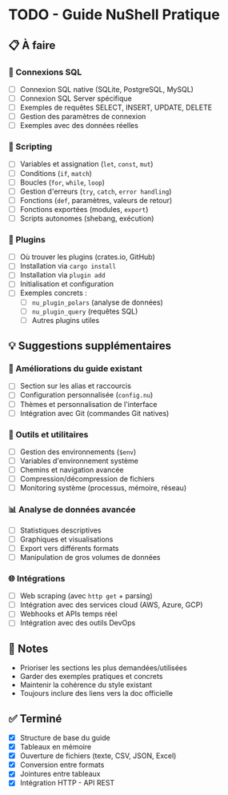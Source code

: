 # TODO - Guide NuShell Pratique

## 📋 À faire

### 🔗 Connexions SQL

- [ ] Connexion SQL native (SQLite, PostgreSQL, MySQL)
- [ ] Connexion SQL Server spécifique
- [ ] Exemples de requêtes SELECT, INSERT, UPDATE, DELETE
- [ ] Gestion des paramètres de connexion
- [ ] Exemples avec des données réelles

### 📜 Scripting

- [ ] Variables et assignation (`let`, `const`, `mut`)
- [ ] Conditions (`if`, `match`)
- [ ] Boucles (`for`, `while`, `loop`)
- [ ] Gestion d'erreurs (`try`, `catch`, `error handling`)
- [ ] Fonctions (`def`, paramètres, valeurs de retour)
- [ ] Fonctions exportées (modules, `export`)
- [ ] Scripts autonomes (shebang, exécution)

### 🔌 Plugins

- [ ] Où trouver les plugins (crates.io, GitHub)
- [ ] Installation via `cargo install`
- [ ] Installation via `plugin add`
- [ ] Initialisation et configuration
- [ ] Exemples concrets :
  - [ ] `nu_plugin_polars` (analyse de données)
  - [ ] `nu_plugin_query` (requêtes SQL)
  - [ ] Autres plugins utiles

## 💡 Suggestions supplémentaires

### 🎨 Améliorations du guide existant

- [ ] Section sur les alias et raccourcis
- [ ] Configuration personnalisée (`config.nu`)
- [ ] Thèmes et personnalisation de l'interface
- [ ] Intégration avec Git (commandes Git natives)

### 🔧 Outils et utilitaires

- [ ] Gestion des environnements (`$env`)
- [ ] Variables d'environnement système
- [ ] Chemins et navigation avancée
- [ ] Compression/décompression de fichiers
- [ ] Monitoring système (processus, mémoire, réseau)

### 📊 Analyse de données avancée

- [ ] Statistiques descriptives
- [ ] Graphiques et visualisations
- [ ] Export vers différents formats
- [ ] Manipulation de gros volumes de données

### 🌐 Intégrations

- [ ] Web scraping (avec `http get` + parsing)
- [ ] Intégration avec des services cloud (AWS, Azure, GCP)
- [ ] Webhooks et APIs temps réel
- [ ] Intégration avec des outils DevOps

## 📝 Notes

- Prioriser les sections les plus demandées/utilisées
- Garder des exemples pratiques et concrets
- Maintenir la cohérence du style existant
- Toujours inclure des liens vers la doc officielle

## ✅ Terminé

- [x] Structure de base du guide
- [x] Tableaux en mémoire
- [x] Ouverture de fichiers (texte, CSV, JSON, Excel)
- [x] Conversion entre formats
- [x] Jointures entre tableaux
- [x] Intégration HTTP - API REST
